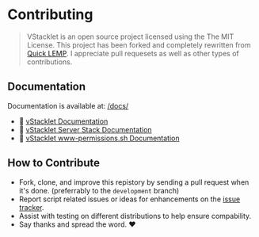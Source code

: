 # Contributing

> VStacklet is an open source project licensed using the The MIT License.
> This project has been forked and completely rewritten from [Quick LEMP](https://github.com/jbradach/quick-lemp/).
> I appreciate pull requesets as well as other types of contributions.

## Documentation

Documentation is available at: [/docs/](https://github.com/JMSDOnline/vstacklet/tree/development/docs)
 - :book: [vStacklet Documentation](https://github.com/JMSDOnline/vstacklet/blob/development/docs/setup/vstacklet.sh.md)
 - :book: [vStacklet Server Stack Documentation](https://github.com/JMSDOnline/vstacklet/blob/development/docs/setup/vstacklet-server-stack.sh.md)
 - :book: [vStacklet www-permissions.sh Documentation](https://github.com/JMSDOnline/vstacklet/blob/development/docs/setup/www-permissions.sh.md)

## How to Contribute

 - Fork, clone, and improve this repistory by sending a pull request when it's done. (preferrably to the `development` branch)
 - Report script related issues or ideas for enhancements on the [issue tracker](https://github.com/JMSDOnline/vstacklet/issues).
 - Assist with testing on different distributions to help ensure compability.
 - Say thanks and spread the word. :heart:

